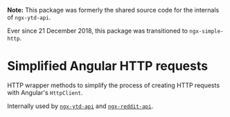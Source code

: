**Note:** This package was formerly the shared source code for the internals of `ngx-ytd-api`.

Ever since 21 December 2018, this package was transitioned to `ngx-simple-http`.

# Simplified Angular HTTP requests

HTTP wrapper methods to simplify the process of creating HTTP requests with Angular's `HttpClient`.

Internally used by [`ngx-ytd-api`](https://github.com/Chan4077/ngx-ytd-api) and [`ngx-reddit-api`](https://github.com/Chan4077/ngx-reddit-api).

